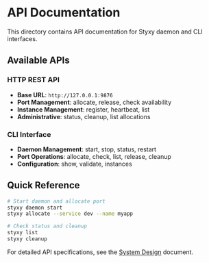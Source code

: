 # API Documentation

This directory contains API documentation for Styxy daemon and CLI interfaces.

## Available APIs

### HTTP REST API
- **Base URL**: `http://127.0.0.1:9876`
- **Port Management**: allocate, release, check availability
- **Instance Management**: register, heartbeat, list
- **Administrative**: status, cleanup, list allocations

### CLI Interface
- **Daemon Management**: start, stop, status, restart
- **Port Operations**: allocate, check, list, release, cleanup
- **Configuration**: show, validate, instances

## Quick Reference

```bash
# Start daemon and allocate port
styxy daemon start
styxy allocate --service dev --name myapp

# Check status and cleanup
styxy list
styxy cleanup
```

For detailed API specifications, see the [System Design](../01-architecture/system-design.md#api-specification) document.